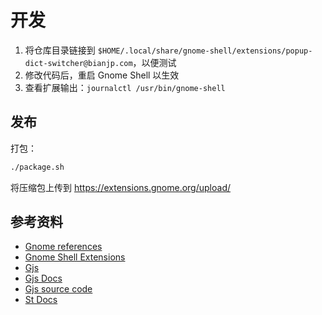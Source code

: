 # 开发

1. 将仓库目录链接到 `$HOME/.local/share/gnome-shell/extensions/popup-dict-switcher@bianjp.com`，以便测试
2. 修改代码后，重启 Gnome Shell 以生效
3. 查看扩展输出：`journalctl /usr/bin/gnome-shell`

## 发布

打包：

```bash
./package.sh
```

将压缩包上传到 https://extensions.gnome.org/upload/

## 参考资料

* [Gnome references](https://developer.gnome.org/references)
* [Gnome Shell Extensions](https://wiki.gnome.org/Projects/GnomeShell/Extensions)
* [Gjs](https://wiki.gnome.org/Projects/Gjs)
* [Gjs Docs](http://devdocs.baznga.org/)
* [Gjs source code](https://github.com/GNOME/gnome-shell/blob/master/js/)
* [St Docs](https://developer.gnome.org/st/stable/)
